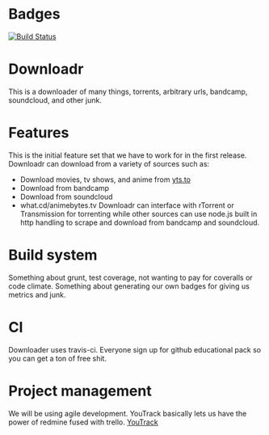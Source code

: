 # Badges
[![Build Status](https://magnum.travis-ci.com/rainbowdash/Downloadr.svg?token=obG7J9zCFsGbkwgiDeJT)](https://magnum.travis-ci.com/rainbowdash/Downloadr)

# Downloadr
This is a downloader of many things, torrents, arbitrary urls, bandcamp,
 soundcloud, and other junk.

# Features
This is the initial feature set that we have to work for in the first release.
Downloadr can download from a variety of sources such as:
  * Download movies, tv shows, and anime from [yts.to](http://yts.to)
  * Download from bandcamp
  * Download from soundcloud
  * what.cd/animebytes.tv
Downloadr can interface with rTorrent or Transmission for torrenting 
while other sources can use node.js built in http handling to scrape and 
download from bandcamp and soundcloud.

# Build system
Something about grunt, test coverage, not wanting to pay for coveralls or 
code climate. Something about generating our own badges for giving us 
metrics and junk. 

# CI
Downloader uses travis-ci. Everyone sign up for github educational pack so 
you can get a ton of free shit.

# Project management
We will be using agile development. YouTrack basically lets us have the power of redmine fused with trello. [YouTrack](https://www.jetbrains.com/youtrack/?fromFooter)